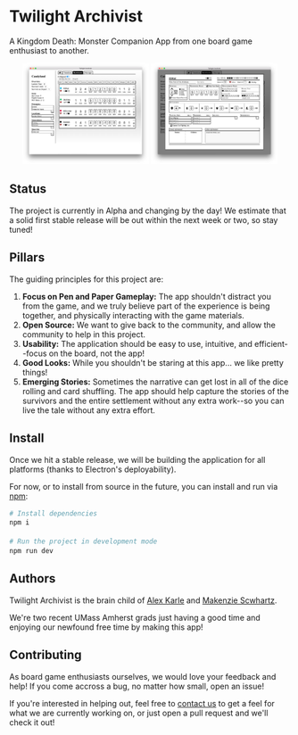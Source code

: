 # Twilight Archivist

A Kingdom Death: Monster Companion App from one board game enthusiast to another.

<p align="center">
  <img src="assets/snapshot-survivortable.png" width="45%"/>
  <img src="assets/snapshot-survivormodal.png" width="45%"/>
</p>

## Status

The project is currently in Alpha and changing by the day! We estimate that a solid first stable release will be out within the next week or two, so stay tuned!

## Pillars

The guiding principles for this project are:

1. **Focus on Pen and Paper Gameplay:** The app shouldn't distract you from the game, and we truly believe part of the experience is being together, and physically interacting with the game materials.
2. **Open Source:** We want to give back to the community, and allow the community to help in this project.
3. **Usability:** The application should be easy to use, intuitive, and efficient--focus on the board, not the app!
4. **Good Looks:** While you shouldn't be staring at this app... we like pretty things!
5. **Emerging Stories:** Sometimes the narrative can get lost in all of the dice rolling and card shuffling. The app should help capture the stories of the survivors and the entire settlement without any extra work--so you can live the tale without any extra effort.

## Install

Once we hit a stable release, we will be building the application for all platforms (thanks to Electron's deployability).

For now, or to install from source in the future, you can install and run via [npm](https://www.npmjs.com/):

```sh
# Install dependencies
npm i

# Run the project in development mode
npm run dev
```

## Authors
Twilight Archivist is the brain child of [Alex Karle](https://github.com/akarle) and [Makenzie Scwhartz](https://github.com/mws96).

We're two recent UMass Amherst grads just having a good time and enjoying our newfound free time by making this app!

## Contributing

As board game enthusiasts ourselves, we would love your feedback and help! If you come accross a bug, no matter how small, open an issue!

If you're interested in helping out, feel free to [contact us](mailto:twilightarchivistapp@gmail.com) to get a feel for what we are currently working on, or just open a pull request and we'll check it out!

